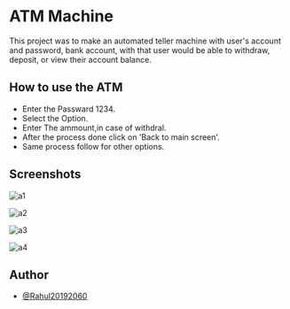 
# ATM Machine

This project was to make an automated teller machine with user's account and password, bank account, with that user would be able to withdraw, deposit, or view their account balance.

## How to use the ATM

-	Enter the Passward 1234.
-	Select the Option.
-	Enter The ammount,in case of withdral.
-	After the process done click on 'Back to main screen'.
-	Same process follow for other options.



## Screenshots

![a1](https://user-images.githubusercontent.com/74582975/171085313-6cb975e2-1cc1-4e2f-b916-fca7167cbcfc.png)


![a2](https://user-images.githubusercontent.com/74582975/171085383-a7a1fb2f-aaac-44b2-88c3-185ada5a8b1d.png)


![a3](https://user-images.githubusercontent.com/74582975/171085415-aa102170-eca5-4414-b46e-1af1ec2f1da6.png)

![a4](https://user-images.githubusercontent.com/74582975/171085449-2ef78dc9-a034-465d-a046-754ced733a19.png)


## Author

- [@Rahul20192060](https://github.com/Rahul20192060)

